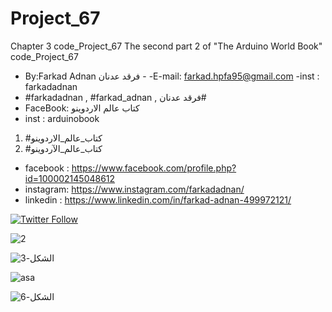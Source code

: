 # Project_67
Chapter 3 code_Project_67 The second part 2 of "The Arduino World Book" code_Project_67

-  By:Farkad Adnan فرقد عدنان - 
 -E-mail: farkad.hpfa95@gmail.com 
-inst : farkadadnan 
- #farkadadnan , #farkad_adnan , فرقد عدنان# 
- FaceBook: كتاب عالم الاردوينو 
- inst : arduinobook
1. #كتاب_عالم_الاردوينو
2. #كتاب_عالم_الآردوينو

* facebook : https://www.facebook.com/profile.php?id=100002145048612
* instagram:  https://www.instagram.com/farkadadnan/
* linkedin : https://www.linkedin.com/in/farkad-adnan-499972121/

 <p>
 <a href='https://mobile.twitter.com/farkadadnan'>
        <img alt="Twitter Follow" src="https://img.shields.io/twitter/follow/farkadadnan?label=%40farkadadnan&style=social" alt='Twitter' align="center"/>
    </a>
</p>

![2](https://user-images.githubusercontent.com/35774039/156221209-36e577f4-7f2e-4b5d-ab48-f29bcadf3b06.JPG)

![الشكل-3](https://user-images.githubusercontent.com/35774039/156221254-6658b079-a3b9-48d0-81e9-6d6bbcd91efb.jpg)

![asa](https://user-images.githubusercontent.com/35774039/156221309-105d6bb6-1a61-403c-99c2-a84f91a41b5a.JPG)


![الشكل-6](https://user-images.githubusercontent.com/35774039/156221343-a547ea79-94af-4c7d-987b-bcf8d975a884.jpg)

